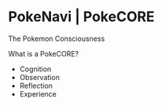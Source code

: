 # PokeNavi | PokeCORE
The Pokemon Consciousness 

What is a PokeCORE?
* Cognition
* Observation
* Reflection
* Experience